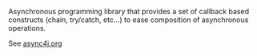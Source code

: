 Asynchronous programming library that provides a set of callback based constructs (chain, try/catch, etc...) to ease composition of asynchronous operations.

See [async4j.org](async4j.org)


